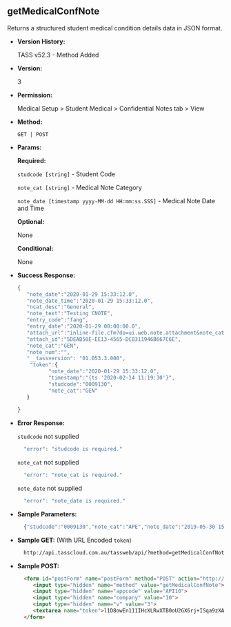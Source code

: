 **getMedicalConfNote**
----
  Returns a structured student medical condition details data in JSON format.
  
* **Version History:**

  TASS v52.3 - Method Added

* **Version:**

  3

* **Permission:**

  Medical Setup > Student Medical > Confidential Notes tab > View

* **Method:**

  `GET | POST`
  
*  **Params:**

   **Required:**
 
   `studcode [string]` - Student Code

   `note_cat [string]` - Medical Note Category

   `note_date [timestamp yyyy-MM-dd HH:mm:ss.SSS]` - Medical Note Date and Time

   **Optional:**

   None

   **Conditional:**

   None

* **Success Response:**

    ```javascript
    { 
       "note_date":"2020-01-29 15:33:12.0",
       "note_date_time":"2020-01-29 15:33:12.0",
       "ncat_desc":"General",
       "note_text":"Testing CNOTE",
       "entry_code":"fang",
       "entry_date":"2020-01-29 00:00:00.0",
       "attach_url":"inline-file.cfm?do=ui.web.note.attachment&note_cat=GEN&note_date=2020-01-29 15:33:12.0&note_num=&entity_type=M&entity_code=0009130&notetype=confidential",
       "attach_id":"5DEAB58E-EE13-4565-DC8311946B667C6E",
       "note_cat":"GEN",
       "note_num":"",
       "__tassversion": "01.053.3.000",
        "token":{ 
              "note_date":"2020-01-29 15:33:12.0",
              "timestamp":"{ts '2020-02-14 11:19:30'}",
              "studcode":"0009130",
              "note_cat":"GEN"
       }
       
    }
    ```
 
* **Error Response:**

    `studcode` not supplied
    ```javascript
      "error": "studcode is required."
    ```

    `note_cat` not supplied
    ```javascript
      "error": "note_cat is required."
    ```

    `note_date` not supplied
    ```javascript
      "error": "note_date is required."
    ```

* **Sample Parameters:**

  ```javascript
    {"studcode":"0009130","note_cat":"APE","note_date":"2019-05-30 15:11:58.0"}
  ```

* **Sample GET:** (With URL Encoded `token`)

  ```HTML
    http://api.tasscloud.com.au/tassweb/api/?method=getMedicalConfNote&appcode=API10&company=10&v=3&token=l1D8owEn111IHcXLRwXTB0oU2GX6rj%2BISqa9zXA8We3J3mwgjW5pdUvFK3%2FIZ4mJ4bMyfKTmEoup%2B3tTE9GeLQ%3D%3D
  ```
  
* **Sample POST:**

  ```HTML
    <form id="postForm" name="postForm" method="POST" action="http://api.tasscloud.com.au/tassweb/api/">
       <input type="hidden" name="method" value="getMedicalConfNote">
       <input type="hidden" name="appcode" value="API10">
       <input type="hidden" name="company" value="10">
       <input type="hidden" name="v" value="3">
       <textarea name="token">l1D8owEn111IHcXLRwXTB0oU2GX6rj+ISqa9zXA8We3J3mwgjW5pdUvFK3/IZ4mJ4bMyfKTmEoup+3tTE9GeLQ==</textarea>
    </form>
  ```
